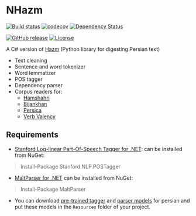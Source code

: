 NHazm
=====
[![Build status](https://ci.appveyor.com/api/projects/status/el9vqyfy45vxsu1w?svg=true)](https://ci.appveyor.com/project/mojtaba-khallash/nhazm)
[![codecov](https://codecov.io/gh/mojtaba-khallash/NHazm/branch/master/graph/badge.svg)](https://codecov.io/gh/mojtaba-khallash/NHazm)
[![Dependency Status](https://www.versioneye.com/user/projects/58e6585c24ef3e003b526e78/badge.svg?style=flat)](https://www.versioneye.com/user/projects/58e6585c24ef3e003b526e78)

[![GitHub release](https://img.shields.io/github/release/mojtaba-khallash/NHazm.svg)](https://github.com/mojtaba-khallash/NHazm/releases)
[![License](http://img.shields.io/:license-mit-blue.svg)](http://badges.mit-license.org)

A C# version of [Hazm](https://github.com/sobhe/hazm) (Python library for digesting Persian text)

+ Text cleaning
+ Sentence and word tokenizer
+ Word lemmatizer
+ POS tagger
+ Dependency parser
+ Corpus readers for:
   * [Hamshahri](http://ece.ut.ac.ir/dbrg/hamshahri/)
   * [Bijankhan](http://ece.ut.ac.ir/dbrg/bijankhan/)
   * [Persica](https://sourceforge.net/projects/persica/)
   * [Verb Valency](http://dadegan.ir/catalog/pervallex)


## Requirements
* [Stanford Log-linear Part-Of-Speech Tagger for .NET](http://sergey-tihon.github.io/Stanford.NLP.NET/StanfordPOSTagger.html): can be installed from NuGet: 
> Install-Package Stanford.NLP.POSTagger

* [MaltParser for .NET](http://sergey-tihon.github.io/MaltParser.NET/) can be installed from NuGet: 
> Install-Package MaltParser

* You can download  [pre-trained tagger](https://www.dropbox.com/s/rfbo13u11wkh0yu/resources.zip?dl=0) and [parser models](https://www.dropbox.com/s/vuchhc4tlriiudk/resources-extra.zip?dl=0) for persian and put these models in the `Resources` folder of your project.
